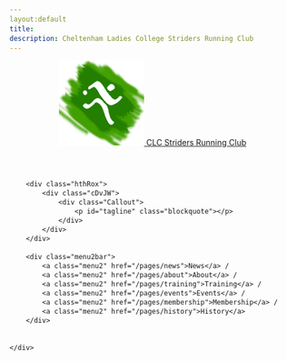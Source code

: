 ```yaml
---
layout:default
title: 
description: Cheltenham Ladies College Striders Running Club
---
```


<div class="container">
	<div class="divhead">
			<header class="headbar">
					<div class="level3">
							<div class="level4">
								<a href="/">
									<img src="/img/logo.png" class="center" alt="Cheltenham Ladies College Striders Running Club Logo" />
                  CLC Striders Running Club
								</a>
							</div>
				 </div>
 			</header>
	</div>
  
		<div class="hthRox">
			<div class="cDvJW">
				<div class="Callout">
					<p id="tagline" class="blockquote"></p>
				</div>
			</div>
		</div>

		<div class="menu2bar">
			<a class="menu2" href="/pages/news">News</a> /
			<a class="menu2" href="/pages/about">About</a> /
			<a class="menu2" href="/pages/training">Training</a> /
			<a class="menu2" href="/pages/events">Events</a> /
			<a class="menu2" href="/pages/membership">Membership</a> /
			<a class="menu2" href="/pages/history">History</a>
		</div>
		
	
	</div>
<script>
var taglines=[
"CLC Striders, are a mixed running club based at <a href='/pages/location'>Cheltenham's Ladies College</a> in Gloucestershire.",
"CLC Striders have <a href='/pages/training'>training runs</a> on Monday and Wednesday, and Friday during track season.",
"CLC Striders host the <a href='/page/staverton10'>Staverton 10 mile</a> in January every year. Entries are now open for 2020.",	
]
document.querySelector('#tagline').innerHTML = taglines[ Math.floor(Math.random()*taglines.length) ];
</script>
